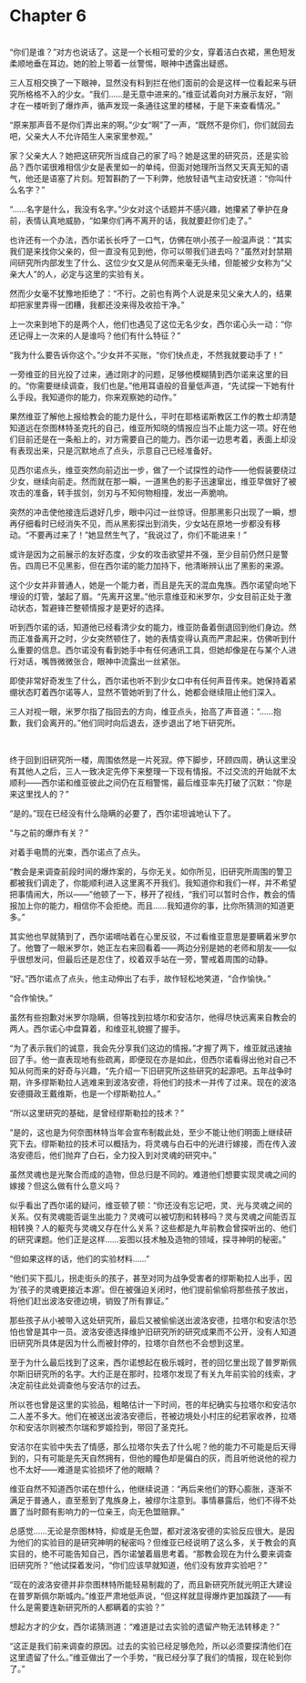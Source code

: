 # Chapter 6

<br>
“你们是谁？”对方也说话了。这是一个长相可爱的少女，穿着洁白衣裙，黑色短发柔顺地垂在耳边。她的脸上带着一丝警惕，眼神中透露出疑惑。

三人互相交换了一下眼神，显然没有料到拦在他们面前的会是这样一位看起来与研究所格格不入的少女。“我们……是无意中进来的。”维亚试着向对方展示友好，“刚才在一楼听到了爆炸声，循声发现一条通往这里的楼梯，于是下来查看情况。”

“原来那声音不是你们弄出来的啊。”少女“啊”了一声，“既然不是你们，你们就回去吧，父亲大人不允许陌生人来家里参观。”

家？父亲大人？她把这研究所当成自己的家了吗？她是这里的研究员，还是实验品？西尔诺很难相信少女是表里如一的单纯，但面对她理所当然又天真无知的语气，他还是语塞了片刻。短暂斟酌了一下利弊，他放轻语气主动安抚道：“你叫什么名字？”

“……名字是什么，我没有名字。”少女对这个话题并不感兴趣，她攥紧了拳护在身前，表情认真地威胁，“如果你们再不离开的话，我就要赶你们走了。”

也许还有一个办法，西尔诺长长呼了一口气，仿佛在哄小孩子一般温声说：“其实我们是来找你父亲的，但一直没有见到他，你可以带我们进去吗？”虽然对封禁期间研究所内部发生了什么、这位少女又是从何而来毫无头绪，但能被少女称为“父亲大人”的人，必定与这里的实验有关。

然而少女毫不犹豫地拒绝了：“不行。之前也有两个人说是来见父亲大人的，结果却把家里弄得一团糟，我都还没来得及收拾干净。”

上一次来到地下的是两个人，他们也遇见了这位无名少女，西尔诺心头一动：“你还记得上一次来的人是谁吗？他们有什么特征？”

“我为什么要告诉你这个。”少女并不买账，“你们快点走，不然我就要动手了！”

一旁维亚的目光投了过来，通过刚才的问题，足够他模糊猜到西尔诺来这里的目的。“你需要继续调查，我们也是。”他用耳语般的音量低声道，“先试探一下她有什么手段。我知道你的能力，你来观察她的动作。”

果然维亚了解他上报给教会的能力是什么，平时在耶格诺斯教区工作的教士却清楚知道远在奈图林特圣克托的自己，维亚所知晓的情报应当不止能力这一项。好在他们目前还是在一条船上的，对方需要自己的能力。西尔诺一边思考着，表面上却没有表现出来，只是沉默地点了点头，示意自己已经准备好。

见西尔诺点头，维亚突然向前迈出一步，做了一个试探性的动作——他假装要绕过少女，继续向前走。然而就在那一瞬，一道黑色的影子迅速窜出，维亚早做好了被攻击的准备，转手拔剑，剑刃与不知何物相撞，发出一声脆响。

突然的冲击使他接连后退好几步，眼中闪过一丝惊讶。但那黑影只出现了一瞬，想再仔细看时已经消失不见，而从黑影探出到消失，少女站在原地一步都没有移动。“不要再过来了！”她显然生气了，“我说过了，你们不能进来！”

或许是因为之前展示的友好态度，少女的攻击欲望并不强，至少目前仍然只是警告。四周已不见黑影，但在西尔诺的能力加持下，他清晰辨认出了黑影的来源。

这个少女并非普通人，她是一个能力者，而且是先天的混血鬼族。西尔诺望向地下埋设的灯管，皱起了眉。“先离开这里。”他示意维亚和米罗尔，少女目前正处于激动状态，暂避锋芒整顿情报才是更好的选择。

听到西尔诺的话，知道他已经看清少女的能力，维亚防备着倒退回到他们身边。然而正准备离开之时，少女突然顿住了，她的表情变得认真而严肃起来，仿佛听到什么重要的信息。西尔诺没有看到她手中有任何通讯工具，但她却像是在与某个人进行对话，嘴唇微微张合，眼神中流露出一丝紧张。

即使非常好奇发生了什么，西尔诺也听不到少女口中有任何声音传来。她保持着紧绷状态盯着西尔诺等人，显然不管她听到了什么，她都会继续阻止他们深入。

三人对视一眼，米罗尔指了指回去的方向，维亚点头，抬高了声音道：“……抱歉，我们会离开的。”他们同时向后退去，逐步退出了地下研究所。

<br>

终于回到旧研究所一楼，周围依然是一片死寂。停下脚步，环顾四周，确认这里没有其他人之后，三人一致决定先停下来整理一下现有情报。不过交流的开始就不太顺利——西尔诺和维亚彼此之间仍在互相警惕，最后维亚率先打破了沉默：“你是来这里找人的？”

“是的。”现在已经没有什么隐瞒的必要了，西尔诺坦诚地认下了。

“与之前的爆炸有关？”

对着手电筒的光束，西尔诺点了点头。

“教会是来调查前段时间的爆炸案的，与你无关。如你所见，旧研究所周围的警卫都被我们调走了，你能顺利进入这里离不开我们。我知道你和我们一样，并不希望把事情闹大，所以——”他顿了一下，移开了视线，“我们可以暂时合作，教会的情报加上你的能力，相信你不会拒绝。而且……我知道你的事，比你所猜测的知道更多。”

其实他也早就猜到了，西尔诺嘀咕着在心里反驳，不过看维亚意思是要瞒着米罗尔了。他瞥了一眼米罗尔，她正左右来回看着——两边分别是她的老师和朋友——似乎很想发问，但最后还是忍住了，绞着双手站在一旁，警戒着周围的动静。

“好。”西尔诺点了点头，他主动伸出了右手，故作轻松地笑道，“合作愉快。”

“合作愉快。”

虽然有些抱歉对米罗尔隐瞒，但等找到拉塔尔和安洁尔，他得尽快远离来自教会的两人。西尔诺心中盘算着，和维亚礼貌握了握手。

“为了表示我们的诚意，我会先分享我们这边的情报。”才握了两下，维亚就迅速抽回了手。他一直表现地有些疏离，即便现在亦是如此，但西尔诺看得出他对自己不知从何而来的好奇与兴趣，“先介绍一下旧研究所这些研究的起源吧。五年战争时期，许多缪斯勒拉人逃难来到波洛安德，将他们的技术一并传了过来。现在的波洛安德摄政王戴维斯，也是一个缪斯勒拉人。”

“所以这里研究的基础，是曾经缪斯勒拉的技术？”

“是的，这也是为何奈图林特当年会宣布制裁此处，至少不能让他们明面上继续研究下去。缪斯勒拉的技术可以概括为，将灵魂与白石中的光进行嫁接，而在传入波洛安德后，他们抛弃了白石，全力投入到对灵魂的研究中。”

虽然灵魂也是光聚合而成的造物，但总归是不同的。难道他们想要实现灵魂之间的嫁接？但这么做有什么意义吗？

似乎看出了西尔诺的疑问，维亚顿了顿：“你还没有忘记吧，灵、光与灵魂之间的关系。仅有灵魂能否诞生出能力？灵魂可以被切割和转移吗？灵与灵魂之间能否互相转换？人的躯壳与灵魂又存在什么关系？这些都是九年前教会曾探听出的、他们的研究课题。他们正是这样……妄图以技术触及造物的领域，探寻神明的秘密。”

“但如果这样的话，他们的实验材料……”

“他们买下孤儿，拐走街头的孩子，甚至对同为战争受害者的缪斯勒拉人出手，因为‘孩子的灵魂更接近本源’。但在被强迫关闭时，他们提前偷偷将那些孩子放出，将他们赶出波洛安德边境，销毁了所有罪证。”

那些孩子从小被带入这处研究所，最后又被偷偷送出波洛安德，拉塔尔和安洁尔恐怕也曾是其中一员。波洛安德选择维护旧研究所的研究成果而不公开，没有人知道旧研究所具体是因为什么而被封停的，拉塔尔自然也不会想到这里。

至于为什么最后找到了这来，西尔诺想起在极乐城时，苍的回忆里出现了普罗斯佩尔斯旧研究所的名字。大约正是在那时，拉塔尔发现了有关九年前实验的线索，才决定前往此处调查他与安洁尔的过去。

所以苍也曾是这里的实验品，粗略估计一下时间，苍的年纪确实与拉塔尔和安洁尔二人差不多大。他们在被送出波洛安德后，苍被边境处小村庄的纪若家收养，拉塔尔和安洁尔则被杰尔瑞和罗姬捡到，带回了圣克托。

安洁尔在实验中失去了情感，那么拉塔尔失去了什么呢？他的能力不可能是后天得到的，只有可能是先天自然拥有，但他的瞳色却是偏白的灰，而且听他说他的视力也不太好——难道是实验损坏了他的眼睛？

维亚自然不知道西尔诺在想什么，他继续说道：“再后来他们的野心膨胀，逐渐不满足于普通人，直至惹到了鬼族身上，被缪尔注意到。事情暴露后，他们不得不处置了当时颇有影响力的一位亲王，向无色盟赔罪。”

总感觉……无论是奈图林特，抑或是无色盟，都对波洛安德的实验反应很大。是因为他们的实验目的是研究神明的秘密吗？但维亚已经说明了这么多，关于教会的真实目的，绝不可能告知自己，西尔诺皱着眉思考着。“那教会现在为什么要来调查旧研究所？”他试探着发问，“你们应该早就知道，他们没有放弃实验吧？”

“现在的波洛安德并非奈图林特所能轻易制裁的了，而且新研究所就光明正大建设在普罗斯佩尔斯城内。”维亚严肃地低声说，“但这样就显得爆炸更加蹊跷了——有什么是需要连新研究所的人都瞒着的实验？”

想起方才的少女，西尔诺猜测道：“难道是过去实验的遗留产物无法转移走？”

“这正是我们前来调查的原因。过去的实验已经足够危险，所以必须要探清他们在这里遗留了什么。”维亚做出了一个手势，“我已经分享了我们的情报，现在轮到你了。”
